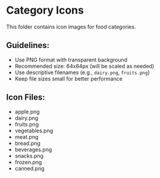 # Category Icons

This folder contains icon images for food categories.

## Guidelines:
- Use PNG format with transparent background
- Recommended size: 64x64px (will be scaled as needed)
- Use descriptive filenames (e.g., `dairy.png`, `fruits.png`)
- Keep file sizes small for better performance

## Icon Files:
- apple.png
- dairy.png
- fruits.png
- vegetables.png
- meat.png
- bread.png
- beverages.png
- snacks.png
- frozen.png
- canned.png 